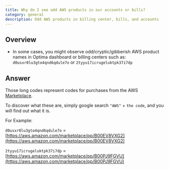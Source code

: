 ```yaml
---
title: Why do I see odd AWS products in our accounts or bills?
category: general
description: Odd AWS products in billing center, bills, and accounts
---
```


## Overview

* In some cases, you might observe odd/cryptic/gibberish AWS product names in Optima dashboard or billing centers such as:
`d0usxr0lu3gto4qnd6qdule7o` or `2tyyu17icrugeluktpk37i7dp`

## Answer

Those long codes represent codes for purchases from the AWS [Marketplace](https://aws.amazon.com/marketplace/help/seller-AMIs?ref=help_ln_sibling).

To discover what these are, simply google search `"AWS"` + `the code`, and you will find out what it is.

For Example:

`d0usxr0lu3gto4qnd6qdule7o` = [https://aws.amazon.com/marketplace/pp/B00EV8VXG2](https://aws.amazon.com/marketplace/pp/B00EV8VXG2)

`2tyyu17icrugeluktpk37i7dp` = [https://aws.amazon.com/marketplace/pp/B00PJ9FGVU](https://aws.amazon.com/marketplace/pp/B00PJ9FGVU)
